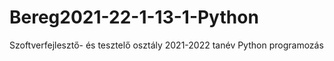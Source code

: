 # Bereg2021-22-1-13-1-Python
Szoftverfejlesztő- és tesztelő osztály
2021-2022 tanév
Python programozás
